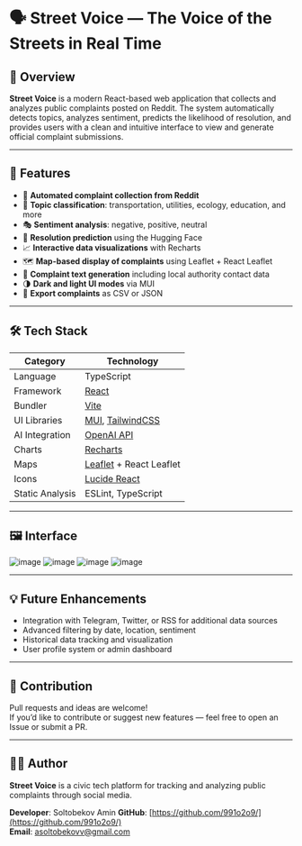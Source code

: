 # 🗣️ Street Voice — The Voice of the Streets in Real Time

## 📌 Overview

**Street Voice** is a modern React-based web application that collects and analyzes public complaints posted on Reddit. The system automatically detects topics, analyzes sentiment, predicts the likelihood of resolution, and provides users with a clean and intuitive interface to view and generate official complaint submissions.

---

## 🧠 Features

- 🔄 **Automated complaint collection from Reddit**
- 📂 **Topic classification**: transportation, utilities, ecology, education, and more
- 🎭 **Sentiment analysis**: negative, positive, neutral
- 🧠 **Resolution prediction** using the Hugging Face
- 📈 **Interactive data visualizations** with Recharts
- 🗺️ **Map-based display of complaints** using Leaflet + React Leaflet
- 🧾 **Complaint text generation** including local authority contact data
- 🌗 **Dark and light UI modes** via MUI
- 💾 **Export complaints** as CSV or JSON

---

## 🛠️ Tech Stack

| Category            | Technology                                       |
|---------------------|--------------------------------------------------|
| Language            | TypeScript                                       |
| Framework           | [React](https://react.dev/)                      |
| Bundler             | [Vite](https://vitejs.dev/)                      |
| UI Libraries        | [MUI](https://mui.com/), [TailwindCSS](https://tailwindcss.com/) |
| AI Integration      | [OpenAI API](https://platform.openai.com/)       |
| Charts              | [Recharts](https://recharts.org/)                |
| Maps                | [Leaflet](https://leafletjs.com/) + React Leaflet |
| Icons               | [Lucide React](https://lucide.dev/)              |
| Static Analysis     | ESLint, TypeScript                               |

---

## 🖼️ Interface

![image](https://github.com/user-attachments/assets/30206ebf-7d1f-4728-8e10-20a878cc44ee)
![image](https://github.com/user-attachments/assets/f410d3b3-210d-45d4-9a7c-59d08a6f4986)
![image](https://github.com/user-attachments/assets/19c68675-8aaf-4266-9c7b-ab90cd8e3f6c)
![image](https://github.com/user-attachments/assets/6d7fe9d4-bb19-4ca7-8c11-f28949bc9f44)

---

## 💡 Future Enhancements

- Integration with Telegram, Twitter, or RSS for additional data sources  
- Advanced filtering by date, location, sentiment  
- Historical data tracking and visualization  
- User profile system or admin dashboard

---

## 🤝 Contribution

Pull requests and ideas are welcome!  
If you’d like to contribute or suggest new features — feel free to open an Issue or submit a PR.

---

## 🧑‍💻 Author

**Street Voice** is a civic tech platform for tracking and analyzing public complaints through social media.  

**Developer**: Soltobekov Amin
**GitHub**: [https://github.com/991o2o9/](https://github.com/991o2o9/)  
**Email**: [asoltobekovv@gmail.com](mailto:asoltobekovv@gmail.com)
